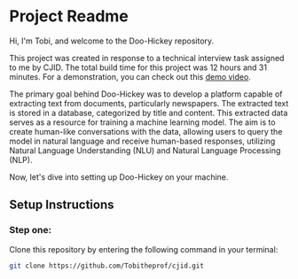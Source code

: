 # Project Readme

Hi, I'm Tobi, and welcome to the Doo-Hickey repository.

This project was created in response to a technical interview task assigned to me by CJID. The total build time for this project was 12 hours and 31 minutes. For a demonstration, you can check out this [demo video](https://vimeo.com/896159556/3ace706210).

The primary goal behind Doo-Hickey was to develop a platform capable of extracting text from documents, particularly newspapers. The extracted text is stored in a database, categorized by title and content. This extracted data serves as a resource for training a machine learning model. The aim is to create human-like conversations with the data, allowing users to query the model in natural language and receive human-based responses, utilizing Natural Language Understanding (NLU) and Natural Language Processing (NLP).

Now, let's dive into setting up Doo-Hickey on your machine.

## Setup Instructions

### Step one:

Clone this repository by entering the following command in your terminal:

```bash
git clone https://github.com/Tobitheprof/cjid.git
```
